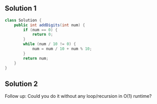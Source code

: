## Solution 1
```java
class Solution {
    public int addDigits(int num) {
        if (num == 0) {
            return 0;
        }
        while (num / 10 != 0) {
            num = num / 10 + num % 10;
        }
        return num;
    }
}
```

## Solution 2
Follow up:
Could you do it without any loop/recursion in O(1) runtime?